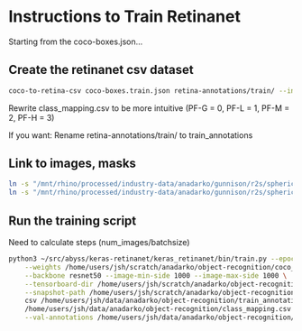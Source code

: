 # Instructions to Train Retinanet

Starting from the coco-boxes.json...

## Create the retinanet csv dataset

```bash
coco-to-retina-csv coco-boxes.train.json retina-annotations/train/ --index_from_zero
```

Rewrite class_mapping.csv to be more intuitive (PF-G = 0, PF-L = 1, PF-M = 2, PF-H = 3)

If you want:
Rename retina-annotations/train/ to train_annotations


## Link to images, masks

```bash
ln -s "/mnt/rhino/processed/industry-data/anadarko/gunnison/r2s/sphericals/CD -/cubes_small" images
ln -s "/mnt/rhino/processed/industry-data/anadarko/gunnison/r2s/sphericals/CD -/masks_small" masks  # Optional
```

## Run the training script

Need to calculate steps (num_images/batchsize)

```bash
python3 ~/src/abyss/keras-retinanet/keras_retinanet/bin/train.py --epochs 100 --steps 70 --batch-size 4 \
    --weights /home/users/jsh/scratch/anadarko/object-recognition/coco_weights/resnet50_coco_best_v2.1.0.h5 \
    --backbone resnet50 --image-min-side 1000 --image-max-side 1000 \
    --tensorboard-dir /home/users/jsh/scratch/anadarko/object-recognition/logs \
    --snapshot-path /home/users/jsh/scratch/anadarko/object-recognition/snapshots/ \
    csv /home/users/jsh/data/anadarko/object-recognition/train_annotations.csv \
    /home/users/jsh/data/anadarko/object-recognition/class_mapping.csv \
    --val-annotations /home/users/jsh/data/anadarko/object-recognition/val_annotations.csv
```
